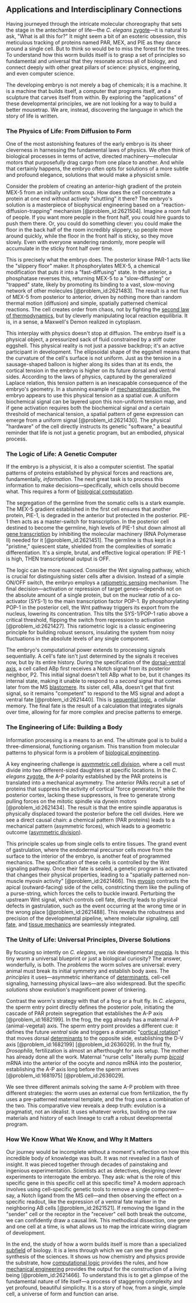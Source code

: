 ## Applications and Interdisciplinary Connections

Having journeyed through the intricate molecular choreography that sets the stage in the antechamber of life—the *C. elegans* [zygote](@article_id:146400)—it is natural to ask, "What is all this for?" It might seem a bit of an esoteric obsession, this meticulous tracking of proteins named PAR, MEX, and PIE as they dance around a single cell. But to think so would be to miss the forest for the trees. To understand how this worm builds itself is to grasp a set of principles so fundamental and universal that they resonate across all of biology, and connect deeply with other great pillars of science: physics, engineering, and even computer science.

The developing embryo is not merely a bag of chemicals; it is a machine. It is a machine that builds itself, a computer that programs itself, and a sculpture that carves itself from within. By exploring the "applications" of these developmental principles, we are not looking for a way to build a better mousetrap. We are, instead, discovering the language in which the story of life is written.

### The Physics of Life: From Diffusion to Form

One of the most astonishing features of the early embryo is its sheer cleverness in harnessing the fundamental laws of physics. We often think of biological processes in terms of active, directed machinery—molecular motors that purposefully drag cargo from one place to another. And while that certainly happens, the embryo often opts for solutions of a more subtle and profound elegance, solutions that would make a physicist smile.

Consider the problem of creating an anterior-high gradient of the protein MEX-5 from an initially uniform soup. How does the cell concentrate a protein at one end without actively "shuttling" it there? The embryo's solution is a masterpiece of biophysical engineering based on a "reaction-diffusion-trapping" mechanism [@problem_id:2621504]. Imagine a room full of people. If you want more people in the front half, you could hire guards to push them there. Or, you could do something clever: you could make the floor in the back half of the room incredibly slippery, so people move around quickly, while the floor in the front half is sticky, so they move slowly. Even with everyone wandering randomly, more people will accumulate in the sticky front half over time.

This is precisely what the embryo does. The posterior kinase PAR-1 acts like the "slippery floor" maker. It phosphorylates MEX-5, a chemical modification that puts it into a "fast-diffusing" state. In the anterior, a phosphatase reverses this, returning MEX-5 to a "slow-diffusing" or "trapped" state, likely by promoting its binding to a vast, slow-moving network of other molecules [@problem_id:2621483]. The result is a net flux of MEX-5 from posterior to anterior, driven by nothing more than random thermal motion (diffusion) and simple, spatially patterned chemical reactions. The cell creates order from chaos, not by fighting the [second law of thermodynamics](@article_id:142238), but by cleverly manipulating local reaction equilibria. It is, in a sense, a Maxwell's Demon realized in cytoplasm.

This interplay with physics doesn't stop at diffusion. The embryo itself is a physical object, a pressurized sack of fluid constrained by a stiff outer eggshell. This physical reality is not just a passive backdrop; it's an active participant in development. The ellipsoidal shape of the eggshell means that the curvature of the cell's surface is not uniform. Just as the tension in a sausage-shaped balloon is higher along its sides than at its ends, the cortical tension in the embryo is higher on its future dorsal and ventral sides. According to the laws of physics, captured by the generalized Laplace relation, this tension pattern is an inescapable consequence of the embryo's geometry. In a stunning example of [mechanotransduction](@article_id:146196), the embryo appears to use this physical tension as a spatial cue. A uniform biochemical signal can be layered upon this non-uniform tension map, and if gene activation requires both the biochemical signal *and* a certain threshold of mechanical tension, a spatial pattern of gene expression can emerge from a uniform signal [@problem_id:2621430]. The physical "hardware" of the cell directly instructs its genetic "software," a beautiful reminder that life is not just a genetic program, but an embodied, physical process.

### The Logic of Life: A Genetic Computer

If the embryo is a physicist, it is also a computer scientist. The spatial patterns of proteins established by physical forces and reactions are, fundamentally, *information*. The next great task is to process this information to make decisions—specifically, which cells should become what. This requires a form of [biological computation](@article_id:272617).

The segregation of the germline from the somatic cells is a stark example. The MEX-5 gradient established in the first cell ensures that another protein, PIE-1, is degraded in the anterior but protected in the posterior. PIE-1 then acts as a master-switch for transcription. In the posterior cell destined to become the germline, high levels of PIE-1 shut down almost all [gene transcription](@article_id:155027) by inhibiting the molecular machinery (RNA Polymerase II) needed for it [@problem_id:2621451]. The germline is thus kept in a "pristine," quiescent state, shielded from the complexities of somatic differentiation. It's a simple, brutal, and effective logical operation: IF PIE-1 is high, THEN transcriptional output is OFF.

The logic can be more nuanced. Consider the Wnt signaling pathway, which is crucial for distinguishing sister cells after a division. Instead of a simple ON/OFF switch, the embryo employs a [ratiometric sensing](@article_id:267539) mechanism. The final decision—activation or repression of target genes—depends not on the absolute amount of a single protein, but on the nuclear *ratio* of a co-activator (SYS-1) to the main transcription factor POP-1. By phosphorylating POP-1 in the posterior cell, the Wnt pathway triggers its export from the nucleus, lowering its concentration. This tilts the SYS-1/POP-1 ratio above a critical threshold, flipping the switch from repression to activation [@problem_id:2621427]. This ratiometric logic is a classic engineering principle for building robust sensors, insulating the system from noisy fluctuations in the absolute levels of any single component.

The embryo's computational power extends to processing signals sequentially. A cell's fate isn't just determined by the signals it receives now, but by its entire history. During the specification of the [dorsal-ventral axis](@article_id:266248), a cell called ABp first receives a Notch signal from its posterior neighbor, P2. This initial signal doesn't tell ABp what to be, but it changes its internal state, making it unable to respond to a *second* signal that comes later from the MS [blastomere](@article_id:260915). Its sister cell, ABa, doesn't get that first signal, so it remains "competent" to respond to the MS signal and adopt a ventral fate [@problem_id:2621440]. This is [sequential logic](@article_id:261910), a cellular memory. The final fate is the result of a calculation that integrates signals over time, allowing for far more complex and precise patterns to emerge.

### The Engineering of Life: Building a Body

Information processing is a means to an end. The ultimate goal is to build a three-dimensional, functioning organism. This transition from molecular patterns to physical form is a problem of [biological engineering](@article_id:270396).

A key engineering challenge is [asymmetric cell division](@article_id:141598), where a cell must divide into two different-sized daughters at specific locations. In the *C. elegans* [zygote](@article_id:146400), the A-P polarity established by the PAR proteins is translated into a mechanical asymmetry. The anterior PARs recruit a set of proteins that suppress the activity of cortical "force generators," while the posterior cortex, lacking these suppressors, is free to generate strong pulling forces on the mitotic spindle via dynein motors [@problem_id:2621434]. The result is that the entire spindle apparatus is physically displaced toward the posterior before the cell divides. Here we see a direct causal chain: a chemical pattern (PAR proteins) leads to a mechanical pattern (asymmetric forces), which leads to a geometric outcome ([asymmetric division](@article_id:174957)).

This principle scales up from single cells to entire tissues. The grand event of gastrulation, where the endodermal precursor cells move from the surface to the interior of the embryo, is another feat of programmed mechanics. The specification of these cells is controlled by the Wnt signaling pathway. Once their fate is sealed, a genetic program is activated that changes their physical properties, leading to a "spatially patterned non-muscle myosin activity" [@problem_id:2621466]. This [myosin](@article_id:172807) contracts the apical (outward-facing) side of the cells, constricting them like the pulling of a purse-string, which forces the cells to buckle inward. Perturbing the upstream Wnt signal, which controls cell fate, directly leads to physical defects in gastrulation, such as the event occurring at the wrong time or in the wrong place [@problem_id:2621488]. This reveals the robustness and precision of the developmental pipeline, where molecular signaling, [cell fate](@article_id:267634), and [tissue mechanics](@article_id:155502) are seamlessly integrated.

### The Unity of Life: Universal Principles, Diverse Solutions

By focusing so intently on *C. elegans*, we risk developmental [myopia](@article_id:178495). Is this tiny worm a universal blueprint or just a biological curiosity? The answer, wonderfully, is both. The *problems* the worm solves are universal: every animal must break its initial symmetry and establish body axes. The *principles* it uses—asymmetric inheritance of [determinants](@article_id:276099), cell-cell signaling, harnessing physical laws—are also widespread. But the specific *solutions* show evolution's magnificent power of tinkering.

Contrast the worm's strategy with that of a frog or a fruit fly. In *C. elegans*, the sperm entry point directly defines the posterior pole, initiating the cascade of PAR protein segregation that establishes the A-P axis [@problem_id:1682199]. In the frog, the egg already has a maternal A-P (animal-vegetal) axis. The sperm entry point provides a different cue: it defines the future *ventral* side and triggers a dramatic "[cortical rotation](@article_id:273182)" that moves dorsal [determinants](@article_id:276099) to the opposite side, establishing the D-V axis [@problem_id:1682199] [@problem_id:2636029]. In the fruit fly, *Drosophila*, fertilization is almost an afterthought for axis setup. The mother has already done all the work. Maternal "nurse cells" literally pump *[bicoid](@article_id:265345)* mRNA into the anterior of the oocyte and *nanos* mRNA into the posterior, establishing the A-P axis long before the sperm arrives [@problem_id:1681975] [@problem_id:2636029].

We see three different animals solving the same A-P problem with three different strategies: the worm uses an external cue from fertilization, the fly uses a pre-patterned maternal template, and the frog uses a combination of the two. This comparative view reveals a deep truth: evolution is a pragmatist, not an idealist. It uses whatever works, building on the raw materials and history of each lineage to craft a robust developmental program.

### How We Know What We Know, and Why It Matters

Our journey would be incomplete without a moment's reflection on how this incredible body of knowledge was built. It was not revealed in a flash of insight. It was pieced together through decades of painstaking and ingenious experimentation. Scientists act as detectives, designing clever experiments to interrogate the embryo. They ask: what is the role of this specific gene in this specific cell at this specific time? A modern approach involves using cell-specific genetic tools to remove a single component—say, a Notch ligand from the MS cell—and then observing the effect on a specific readout, like the expression of a ventral fate marker in the neighboring AB cells [@problem_id:2621521]. If removing the ligand in the "sender" cell or the receptor in the "receiver" cell both break the outcome, we can confidently draw a causal link. This methodical dissection, one gene and one cell at a time, is what allows us to map the intricate wiring diagram of development.

In the end, the study of how a worm builds itself is more than a specialized [subfield](@article_id:155318) of biology. It is a lens through which we can see the grand synthesis of the sciences. It shows us how chemistry and physics provide the substrate, how [computational logic](@article_id:135757) provides the rules, and how [mechanical engineering](@article_id:165491) provides the output for the construction of a living being [@problem_id:2621466]. To understand this is to get a glimpse of the fundamental nature of life itself—a process of staggering complexity and yet profound, beautiful simplicity. It is a story of how, from a single, simple cell, a universe of form and function can arise.